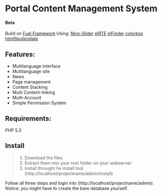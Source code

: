Portal Content Management System
====================
#### Beta

Build on [Fuel Framework](https://github.com/fuel/fuel)
Using:
[Nivo-Slider](https://github.com/gilbitron/Nivo-Slider)
[elRTE](https://github.com/Studio-42/elRTE)
[elFinder](https://github.com/Studio-42/elFinder)
[colorbox](https://github.com/jackmoore/colorbox)
[html5boilerplate](https://github.com/h5bp/html5-boilerplate)

Features:
---------------------
* Multilanguage interface
* Multilanguage site
* News
* Page management
* Content Stacking
* Multi Content-linking
* Multi-Account
* Simple Permission System

Requirements:
---------------------
PHP 5.3

Install
---------------------
> 1. Download the files
> 2. Extract them into your root folder on your webserver
> 3. Install throught he install tool (http://localhost/projectname/admin/install)

Follow all three steps and login into (http://localhost/projectname/admin).
*Notice*: you might have to create the bare database yourself.
